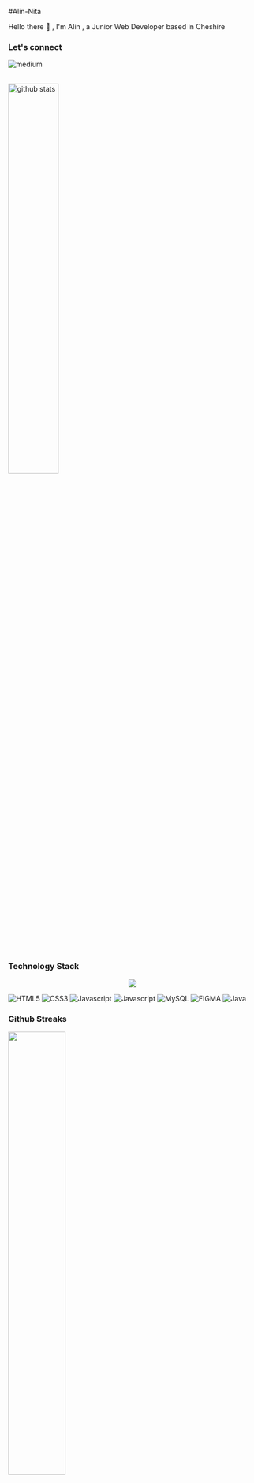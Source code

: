 #Alin-Nita
<p>
Hello there 👋 , I'm Alin , a Junior Web Developer based in Cheshire
</p>    
    <h3 align='left'>
   Let's connect
    </h3>
<p align='left'>
    <a href="https://www.linkedin.com/in/alin-nita-b69288207/" target="_blank">
       <img align="left" alt="medium" src="https://img.shields.io/badge/LinkedIn-0077B5?style=for-the-badge&logo=linkedin&logoColor=white" />
    </a>
</p>
<br/><br/>
</p>
<img src="https://github-readme-stats.vercel.app/api?username=Alin-Nita&show_icons=true&theme=gotham" alt="github stats" width="45%" align="center"/>
<h3 align='left'>
    Technology Stack
</h3>
<p align="center">
    
<img src="https://img.shields.io/badge/React-20232A?style=for-the-badge&logo=react&logoColor=61DAFB" />
    
![HTML5](https://img.shields.io/badge/HTML5-E34F26?style=for-the-badge&logo=html5&logoColor=white)
![CSS3](https://img.shields.io/badge/CSS3-1572B6?style=for-the-badge&logo=css3&logoColor=white)
![Javascript](https://img.shields.io/badge/JavaScript-F7DF1E?style=for-the-badge&logo=javascript&logoColor=black)
![Javascript](https://img.shields.io/badge/Sass-CC6699?style=for-the-badge&logo=sass&logoColor=white)
![MySQL](https://img.shields.io/badge/MySQL-005C84?style=for-the-badge&logo=mysql&logoColor=white)
![FIGMA](https://img.shields.io/badge/Figma-F24E1E?style=for-the-badge&logo=figma&logoColor=white)
![Java](https://img.shields.io/badge/Java-ED8B00?style=for-the-badge&logo=java&logoColor=white)
    
</p>

### Github Streaks
<img src="https://github-readme-streak-stats.herokuapp.com/?user=kritika-pattalam&theme=dark" width="48%" >


![LinkedIn](https://img.shields.io/badge/LinkedIn-0077B5?style=for-the-badge&logo=linkedin&logoColor=white)

![Top Langs](https://github-readme-stats.vercel.app/api/top-langs/?username=kritika-pattalam&layout=compact)
